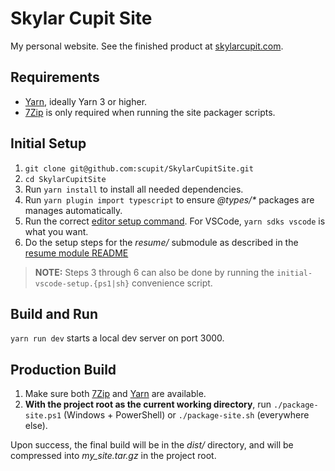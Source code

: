 # Skylar Cupit Site

My personal website. See the finished product at [skylarcupit.com](https://skylarcupit.com/).

## Requirements

- [Yarn](https://yarnpkg.com/getting-started/install), ideally Yarn 3 or higher.
- [7Zip](https://www.7-zip.org/) is only required when running the site packager scripts.

## Initial Setup

1. `git clone git@github.com:scupit/SkylarCupitSite.git`
2. `cd SkylarCupitSite`
3. Run `yarn install` to install all needed dependencies.
4. Run `yarn plugin import typescript` to ensure *@types/\** packages are manages automatically.
5. Run the correct [editor setup command](https://yarnpkg.com/getting-started/editor-sdks). For VSCode, `yarn sdks vscode` is what you want.
6. Do the setup steps for the *resume/* submodule as described in the [resume module README](./resume/README.md)

> **NOTE:** Steps 3 through 6 can also be done by running the `initial-vscode-setup.{ps1|sh}` convenience script.

## Build and Run

`yarn run dev` starts a local dev server on port 3000.

## Production Build

1. Make sure both [7Zip](https://www.7-zip.org/) and [Yarn](https://yarnpkg.com/getting-started/install)
  are available.
2. **With the project root as the current working directory**, run `./package-site.ps1`
  (Windows + PowerShell) or `./package-site.sh` (everywhere else).

Upon success, the final build will be in the *dist/* directory, and will be compressed into
*my_site.tar.gz* in the project root.
